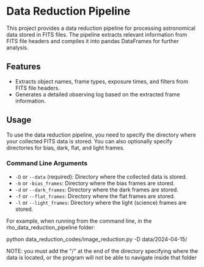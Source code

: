 # Data Reduction Pipeline

This project provides a data reduction pipeline for processing astronomical data stored in FITS files. The pipeline extracts relevant information from FITS file headers and compiles it into pandas DataFrames for further analysis.

## Features

- Extracts object names, frame types, exposure times, and filters from FITS file headers.
- Generates a detailed observing log based on the extracted frame information.

## Usage

To use the data reduction pipeline, you need to specify the directory where your collected FITS data is stored. You can also optionally specify directories for bias, dark, flat, and light frames. 

### Command Line Arguments

- `-D` or `--data` (required): Directory where the collected data is stored.
- `-b` or `-bias_frames`: Directory where the bias frames are stored.
- `-d` or `--dark_frames`: Directory where the dark frames are stored.
- `-f` or `--flat_frames`: Directory where the flat frames are stored.
- `-l` or `--light_frames`: Directory where the light (science) frames are stored.

For example, when running from the command line, in the rho_data_reduction_pipeline folder:

python data_reduction_codes/image_reduction.py -D data/2024-04-15/

NOTE: you must add the "/" at the end of the directory specifying where the data is located, or the program will not be able to navigate inside that folder 
